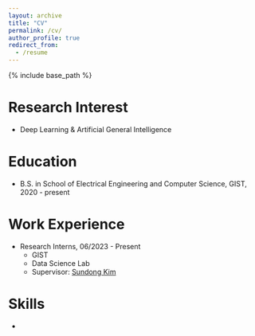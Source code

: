 ```yaml
---
layout: archive
title: "CV"
permalink: /cv/
author_profile: true
redirect_from:
  - /resume
---
```


{% include base_path %}

Research Interest
======
* Deep Learning & Artificial General Intelligence

Education
======
* B.S. in School of Electrical Engineering and Computer Science, GIST, 2020 - present

Work Experience
======
* Research Interns, 06/2023 - Present
  * GIST
  * Data Science Lab
  * Supervisor: [Sundong Kim](https://sundong.kim/)

Skills
======
* 
